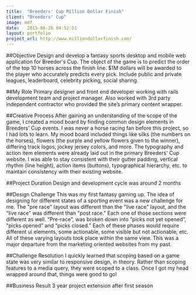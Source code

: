 ```yaml
---
title:  "Breeders' Cup Million Dollar Finish"
client: "Breeders' Cup"
image: mdf
date:   2015-06-26 04:52:51
layout: portfolio
project_url: http://www.milliondollarfinish.com/
---
```


##Objective
Design and develop a fantasy sports desktop and mobile web application for Breeder's Cup. The object of the game is to predict the order of the top 10 horses across the finish line. $1M dollars will be awarded to the player who accurately predicts every pick. Include public and private leagues, leaderboard, celebrity picking, social sharing. 

##My Role
Primary designer and front end developer working with rails development team and project manager. Also worked with 3rd party independent contractor who provided the site’s primary content wrapper.

##Creative Process
After gaining an understanding of the scope of the game, I created a mood board by finding common design elements in Breeders' Cup events. I was never a horse racing fan before this project, so I had lots to learn. My mood board included things like silks (the numbers on the horses), flowers (the purple and yellow flowers given to the winner), differing track logos, jockey jersey colors, and more. The typography and action item elements were already laid out in the primary Breeders' Cup website. I was able to stay consistent with their gutter padding, vertical rhythm (line height), action items (buttons), typographical hierarchy, etc. to maintain consistency with their existing website.

##Project Duration
Design and development cycle was around 2 months

##Design Challenge
This was my first fantasy gaming up. The idea of designing for different states of a sporting event was a new challenge for me. The "pre race" layout was different than the "live race" layout, and the “live race” was different than "post race." Each one of those sections were different as well. “Pre-race”, was broken down into “picks not yet opened”, “picks opened” and “picks closed.” Each of these phases would require different ui elements, some actionable, some visible but not actionable, etc.  All of these varying layouts took place within the same view. This was a major departure from the marketing oriented websites from my past. 

##Challenge Resolution
I quickly learned that scoping based on a game state was very similar to responsive design, in theory. Rather than scoping features to a media query, they were scoped to a class. Once I got my head wrapped around that, things were good to go! 

##Business Result
3 year project extension after first season
